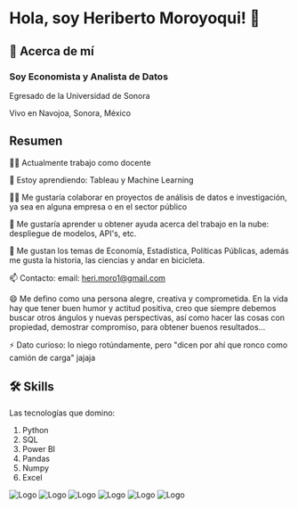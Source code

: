 
# Hola, soy Heriberto Moroyoqui! 👋


## 🚀 Acerca de mí
### Soy Economista y Analista de Datos

Egresado de la Universidad de Sonora

Vivo en Navojoa, Sonora, México



## Resumen
👩‍💻 Actualmente trabajo como docente

🧠 Estoy aprendiendo: Tableau y Machine Learning

👯‍♀️ Me gustaría colaborar en proyectos de análisis de datos e investigación, ya sea en alguna empresa o en el sector público

🤔 Me gustaría aprender u obtener ayuda acerca del trabajo en la nube: despliegue de modelos, API's, etc.

💬 Me gustan los temas de Economía, Estadística, Políticas Públicas, además me gusta la historia, las ciencias y andar en bicicleta.

📫 Contacto: email: heri.moro1@gmail.com

😄 Me defino como una persona alegre, creativa y comprometida. En la vida hay que tener buen humor y actitud positiva, creo que siempre debemos buscar otros ángulos y nuevas perspectivas, así como hacer las cosas con propiedad, demostrar compromiso, para obtener buenos resultados...

⚡️ Dato curioso: lo niego rotúndamente, pero "dicen por ahí que ronco como camión de carga" jajaja


## 🛠 Skills

Las tecnologías que domino:
1. Python
2. SQL
3. Power BI
4. Pandas
5. Numpy
6. Excel


![Logo](https://cdn.iconscout.com/icon/free/png-256/python-2752092-2284909.png)
![Logo](https://www.concurrency.com/getmedia/e0f69a92-832a-4680-b8ae-a1e02407d80a/SQL-Database-(generic).png.aspx?width=256&height=256&ext=.png)
![Logo](https://software.thaiware.com/upload_misc/software/2020_08/thumbnails/14701_200824140434IQ.png)
![Logo](https://images.opencollective.com/pandas/6e5c060/logo/256.png)
![Logo](https://neuraspike.com/wp-content/uploads/2020/11/thumbnail_numpy_tutorial_logo-neuraspike.png.png)
![Logo](https://leadsbridge.com/wp-content/themes/leadsbridge/img/integration-lg-logos/logo258.png)
